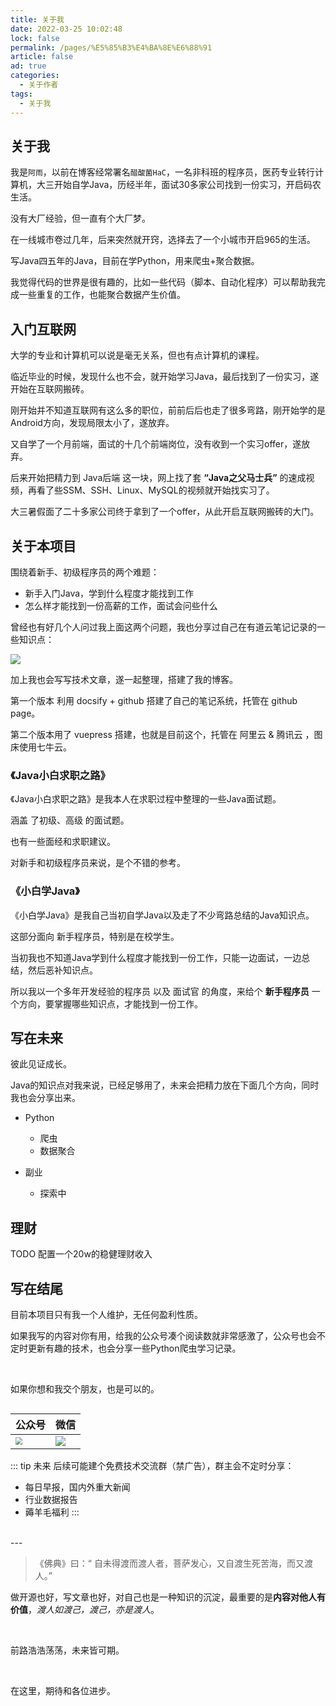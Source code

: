 ```yaml
---
title: 关于我
date: 2022-03-25 10:02:48
lock: false
permalink: /pages/%E5%85%B3%E4%BA%8E%E6%88%91
article: false
ad: true
categories: 
  - 关于作者
tags: 
  - 关于我
---
```



## 关于我

我是`阿雨`，以前在博客经常署名`醋酸菌HaC`，一名非科班的程序员，医药专业转行计算机，大三开始自学Java，历经半年，面试30多家公司找到一份实习，开启码农生活。

没有大厂经验，但一直有个大厂梦。

在一线城市卷过几年，后来突然就开窍，选择去了一个小城市开启965的生活。

写Java四五年的Java，目前在学Python，用来爬虫+聚合数据。

我觉得代码的世界是很有趣的，比如一些代码（脚本、自动化程序）可以帮助我完成一些重复的工作，也能聚合数据产生价值。



## 入门互联网

大学的专业和计算机可以说是毫无关系，但也有点计算机的课程。

临近毕业的时候，发现什么也不会，就开始学习Java，最后找到了一份实习，遂开始在互联网搬砖。

刚开始并不知道互联网有这么多的职位，前前后后也走了很多弯路，刚开始学的是 Android方向，发现局限太小了，遂放弃。

又自学了一个月前端，面试的十几个前端岗位，没有收到一个实习offer，遂放弃。

后来开始把精力到 Java后端 这一块，网上找了套 **“Java之父马士兵”** 的速成视频，再看了些SSM、SSH、Linux、MySQL的视频就开始找实习了。

大三暑假面了二十多家公司终于拿到了一个offer，从此开启互联网搬砖的大门。





## 关于本项目

围绕着新手、初级程序员的两个难题：

- 新手入门Java，学到什么程度才能找到工作
- 怎么样才能找到一份高薪的工作，面试会问些什么

曾经也有好几个人问过我上面这两个问题，我也分享过自己在有道云笔记记录的一些知识点：

<img src="http://rainyudianxx.baimuxym.cn/image-20220329110619516.png" style="zoom:100%;" />

加上我也会写写技术文章，遂一起整理，搭建了我的博客。

第一个版本 利用 docsify + github 搭建了自己的笔记系统，托管在 github page。

第二个版本用了 vuepress 搭建，也就是目前这个，托管在 阿里云 & 腾讯云 ，图床使用七牛云。



### 《Java小白求职之路》

《Java小白求职之路》是我本人在求职过程中整理的一些Java面试题。

涵盖 了初级、高级 的面试题。

也有一些面经和求职建议。

对新手和初级程序员来说，是个不错的参考。



### 《小白学Java》

《小白学Java》是我自己当初自学Java以及走了不少弯路总结的Java知识点。

这部分面向 新手程序员，特别是在校学生。

当初我也不知道Java学到什么程度才能找到一份工作，只能一边面试，一边总结，然后恶补知识点。

所以我以一个多年开发经验的程序员 以及 面试官 的角度，来给个 **新手程序员** 一个方向，要掌握哪些知识点，才能找到一份工作。



## 写在未来

彼此见证成长。

Java的知识点对我来说，已经足够用了，未来会把精力放在下面几个方向，同时我也会分享出来。

- Python

  - 爬虫
  - 数据聚合
  
- 副业

  - 探索中
  
## 理财
  
TODO 配置一个20w的稳健理财收入
  	




## 写在结尾

目前本项目只有我一个人维护，无任何盈利性质。

如果我写的内容对你有用，给我的公众号凑个阅读数就非常感激了，公众号也会不定时更新有趣的技术，也会分享一些Python爬虫学习记录。

<br>

如果你想和我交个朋友，也是可以的。

<div align="center"> <img src=""  style="zoom:30%;"></img> </div>

| 公众号                                                       | 微信                                                         |
| ------------------------------------------------------------ | ------------------------------------------------------------ |
| <img src="https://cdn.jsdelivr.net/gh/DogerRain/image@main/Home/HelloCoder.png" style="zoom:70%;" /> | ![](https://cdn.jsdelivr.net/gh/DogerRain/image@main/Home/personal_wechat.png) |



::: tip 未来
后续可能建个免费技术交流群（禁广告），群主会不定时分享：

- 每日早报，国内外重大新闻
- 行业数据报告
- 薅羊毛福利
:::


<br>
---



> 《佛典》曰：“ 自未得渡而渡人者，菩萨发心，又自渡生死苦海，而又渡人。”  

做开源也好，写文章也好，对自己也是一种知识的沉淀，最重要的是**内容对他人有价值**，*渡人如渡己，渡己，亦是渡人*。

<br>

前路浩浩荡荡，未来皆可期。

<br>

在这里，期待和各位进步。

<br>


<!-- 评论 -->
<Vssue :title="$title" />